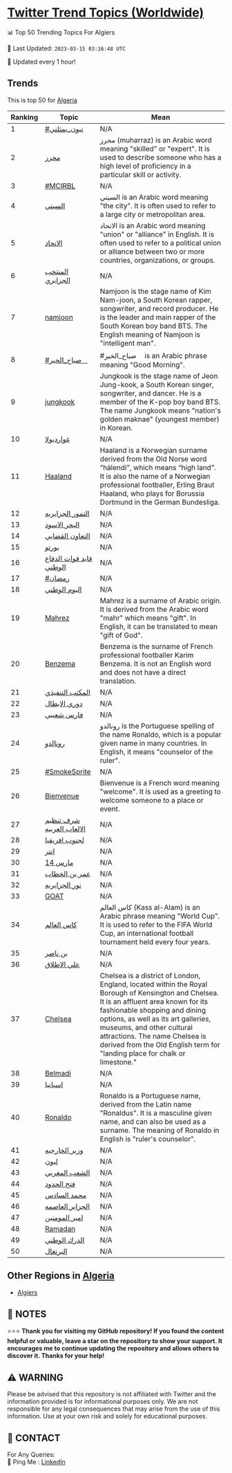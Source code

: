 [Twitter Trend Topics (Worldwide)](https://github.com/ErcinDedeoglu/Twitter-Trend-Topics)
==========


📊 Top 50 Trending Topics For Algiers

📆 Last Updated: `2023-03-15 03:16:48 UTC`

🔧 Updated every 1 hour!


## Trends

This is top 50 for [Algeria](</Algeria>)

| Ranking | Topic | Mean |
| ------- | ------------ | ------------ |
| 1 | [#تبون_يمثلني](http://twitter.com/search?q=%23%d8%aa%d8%a8%d9%88%d9%86_%d9%8a%d9%85%d8%ab%d9%84%d9%86%d9%8a) | N/A |
| 2 | [محرز](http://twitter.com/search?q=%d9%85%d8%ad%d8%b1%d8%b2) | محرز (muharraz) is an Arabic word meaning "skilled" or "expert". It is used to describe someone who has a high level of proficiency in a particular skill or activity. |
| 3 | [#MCIRBL](http://twitter.com/search?q=%23MCIRBL) | N/A |
| 4 | [السيتي](http://twitter.com/search?q=%d8%a7%d9%84%d8%b3%d9%8a%d8%aa%d9%8a) | السيتي is an Arabic word meaning "the city". It is often used to refer to a large city or metropolitan area. |
| 5 | [الاتحاد](http://twitter.com/search?q=%d8%a7%d9%84%d8%a7%d8%aa%d8%ad%d8%a7%d8%af) | الاتحاد is an Arabic word meaning "union" or "alliance" in English. It is often used to refer to a political union or alliance between two or more countries, organizations, or groups. |
| 6 | [المنتخب الجزايري](http://twitter.com/search?q=%d8%a7%d9%84%d9%85%d9%86%d8%aa%d8%ae%d8%a8+%d8%a7%d9%84%d8%ac%d8%b2%d8%a7%d9%8a%d8%b1%d9%8a) | N/A |
| 7 | [namjoon](http://twitter.com/search?q=namjoon) | Namjoon is the stage name of Kim Nam-joon, a South Korean rapper, songwriter, and record producer. He is the leader and main rapper of the South Korean boy band BTS. The English meaning of Namjoon is "intelligent man". |
| 8 | [#صباح_الخيرᅠ](http://twitter.com/search?q=%23%d8%b5%d8%a8%d8%a7%d8%ad_%d8%a7%d9%84%d8%ae%d9%8a%d8%b1%e1%85%a0) | #صباح_الخيرᅠ is an Arabic phrase meaning "Good Morning". |
| 9 | [jungkook](http://twitter.com/search?q=jungkook) | Jungkook is the stage name of Jeon Jung-kook, a South Korean singer, songwriter, and dancer. He is a member of the K-pop boy band BTS. The name Jungkook means "nation's golden maknae" (youngest member) in Korean. |
| 10 | [غوارديولا](http://twitter.com/search?q=%d8%ba%d9%88%d8%a7%d8%b1%d8%af%d9%8a%d9%88%d9%84%d8%a7) | N/A |
| 11 | [Haaland](http://twitter.com/search?q=Haaland) | Haaland is a Norwegian surname derived from the Old Norse word “hálendi”, which means “high land”. It is also the name of a Norwegian professional footballer, Erling Braut Haaland, who plays for Borussia Dortmund in the German Bundesliga. |
| 12 | [التمور الجزايريه](http://twitter.com/search?q=%d8%a7%d9%84%d8%aa%d9%85%d9%88%d8%b1+%d8%a7%d9%84%d8%ac%d8%b2%d8%a7%d9%8a%d8%b1%d9%8a%d9%87) | N/A |
| 13 | [البحر الاسود](http://twitter.com/search?q=%d8%a7%d9%84%d8%a8%d8%ad%d8%b1+%d8%a7%d9%84%d8%a7%d8%b3%d9%88%d8%af) | N/A |
| 14 | [التعاون القضايي](http://twitter.com/search?q=%d8%a7%d9%84%d8%aa%d8%b9%d8%a7%d9%88%d9%86+%d8%a7%d9%84%d9%82%d8%b6%d8%a7%d9%8a%d9%8a) | N/A |
| 15 | [بورتو](http://twitter.com/search?q=%d8%a8%d9%88%d8%b1%d8%aa%d9%88) | N/A |
| 16 | [قايد قوات الدفاع الوطني](http://twitter.com/search?q=%d9%82%d8%a7%d9%8a%d8%af+%d9%82%d9%88%d8%a7%d8%aa+%d8%a7%d9%84%d8%af%d9%81%d8%a7%d8%b9+%d8%a7%d9%84%d9%88%d8%b7%d9%86%d9%8a) | N/A |
| 17 | [#رمضان](http://twitter.com/search?q=%23%d8%b1%d9%85%d8%b6%d8%a7%d9%86) | N/A |
| 18 | [اليوم الوطني](http://twitter.com/search?q=%d8%a7%d9%84%d9%8a%d9%88%d9%85+%d8%a7%d9%84%d9%88%d8%b7%d9%86%d9%8a) | N/A |
| 19 | [Mahrez](http://twitter.com/search?q=Mahrez) | Mahrez is a surname of Arabic origin. It is derived from the Arabic word "mahr" which means "gift". In English, it can be translated to mean "gift of God". |
| 20 | [Benzema](http://twitter.com/search?q=Benzema) | Benzema is the surname of French professional footballer Karim Benzema. It is not an English word and does not have a direct translation. |
| 21 | [المكتب التنفيذي](http://twitter.com/search?q=%d8%a7%d9%84%d9%85%d9%83%d8%aa%d8%a8+%d8%a7%d9%84%d8%aa%d9%86%d9%81%d9%8a%d8%b0%d9%8a) | N/A |
| 22 | [دوري الابطال](http://twitter.com/search?q=%d8%af%d9%88%d8%b1%d9%8a+%d8%a7%d9%84%d8%a7%d8%a8%d8%b7%d8%a7%d9%84) | N/A |
| 23 | [فارس شعيبي](http://twitter.com/search?q=%d9%81%d8%a7%d8%b1%d8%b3+%d8%b4%d8%b9%d9%8a%d8%a8%d9%8a) | N/A |
| 24 | [رونالدو](http://twitter.com/search?q=%d8%b1%d9%88%d9%86%d8%a7%d9%84%d8%af%d9%88) | رونالدو is the Portuguese spelling of the name Ronaldo, which is a popular given name in many countries. In English, it means "counselor of the ruler". |
| 25 | [#SmokeSprite](http://twitter.com/search?q=%23SmokeSprite) | N/A |
| 26 | [Bienvenue](http://twitter.com/search?q=Bienvenue) | Bienvenue is a French word meaning "welcome". It is used as a greeting to welcome someone to a place or event. |
| 27 | [شرف تنظيم الالعاب العربيه](http://twitter.com/search?q=%d8%b4%d8%b1%d9%81+%d8%aa%d9%86%d8%b8%d9%8a%d9%85+%d8%a7%d9%84%d8%a7%d9%84%d8%b9%d8%a7%d8%a8+%d8%a7%d9%84%d8%b9%d8%b1%d8%a8%d9%8a%d9%87) | N/A |
| 28 | [لجنوب افريقيا](http://twitter.com/search?q=%d9%84%d8%ac%d9%86%d9%88%d8%a8+%d8%a7%d9%81%d8%b1%d9%8a%d9%82%d9%8a%d8%a7) | N/A |
| 29 | [انتر](http://twitter.com/search?q=%d8%a7%d9%86%d8%aa%d8%b1) | N/A |
| 30 | [14 مارس](http://twitter.com/search?q=14+%d9%85%d8%a7%d8%b1%d8%b3) | N/A |
| 31 | [عمر بن الخطاب](http://twitter.com/search?q=%d8%b9%d9%85%d8%b1+%d8%a8%d9%86+%d8%a7%d9%84%d8%ae%d8%b7%d8%a7%d8%a8) | N/A |
| 32 | [نور الجزايريه](http://twitter.com/search?q=%d9%86%d9%88%d8%b1+%d8%a7%d9%84%d8%ac%d8%b2%d8%a7%d9%8a%d8%b1%d9%8a%d9%87) | N/A |
| 33 | [GOAT](http://twitter.com/search?q=GOAT) | N/A |
| 34 | [كاس العالم](http://twitter.com/search?q=%d9%83%d8%a7%d8%b3+%d8%a7%d9%84%d8%b9%d8%a7%d9%84%d9%85) | كاس العالم (Kass al-Alam) is an Arabic phrase meaning "World Cup". It is used to refer to the FIFA World Cup, an international football tournament held every four years. |
| 35 | [بن ناصر](http://twitter.com/search?q=%d8%a8%d9%86+%d9%86%d8%a7%d8%b5%d8%b1) | N/A |
| 36 | [علي الاطلاق](http://twitter.com/search?q=%d8%b9%d9%84%d9%8a+%d8%a7%d9%84%d8%a7%d8%b7%d9%84%d8%a7%d9%82) | N/A |
| 37 | [Chelsea](http://twitter.com/search?q=Chelsea) | Chelsea is a district of London, England, located within the Royal Borough of Kensington and Chelsea. It is an affluent area known for its fashionable shopping and dining options, as well as its art galleries, museums, and other cultural attractions. The name Chelsea is derived from the Old English term for "landing place for chalk or limestone." |
| 38 | [Belmadi](http://twitter.com/search?q=Belmadi) | N/A |
| 39 | [اسبانيا](http://twitter.com/search?q=%d8%a7%d8%b3%d8%a8%d8%a7%d9%86%d9%8a%d8%a7) | N/A |
| 40 | [Ronaldo](http://twitter.com/search?q=Ronaldo) | Ronaldo is a Portuguese name, derived from the Latin name "Ronaldus". It is a masculine given name, and can also be used as a surname. The meaning of Ronaldo in English is "ruler's counselor". |
| 41 | [وزير الخارجيه](http://twitter.com/search?q=%d9%88%d8%b2%d9%8a%d8%b1+%d8%a7%d9%84%d8%ae%d8%a7%d8%b1%d8%ac%d9%8a%d9%87) | N/A |
| 42 | [ليون](http://twitter.com/search?q=%d9%84%d9%8a%d9%88%d9%86) | N/A |
| 43 | [الشعب المغربي](http://twitter.com/search?q=%d8%a7%d9%84%d8%b4%d8%b9%d8%a8+%d8%a7%d9%84%d9%85%d8%ba%d8%b1%d8%a8%d9%8a) | N/A |
| 44 | [فتح الحدود](http://twitter.com/search?q=%d9%81%d8%aa%d8%ad+%d8%a7%d9%84%d8%ad%d8%af%d9%88%d8%af) | N/A |
| 45 | [محمد السادس](http://twitter.com/search?q=%d9%85%d8%ad%d9%85%d8%af+%d8%a7%d9%84%d8%b3%d8%a7%d8%af%d8%b3) | N/A |
| 46 | [الجزاير العاصمه](http://twitter.com/search?q=%d8%a7%d9%84%d8%ac%d8%b2%d8%a7%d9%8a%d8%b1+%d8%a7%d9%84%d8%b9%d8%a7%d8%b5%d9%85%d9%87) | N/A |
| 47 | [امير المومنين](http://twitter.com/search?q=%d8%a7%d9%85%d9%8a%d8%b1+%d8%a7%d9%84%d9%85%d9%88%d9%85%d9%86%d9%8a%d9%86) | N/A |
| 48 | [Ramadan](http://twitter.com/search?q=Ramadan) | N/A |
| 49 | [الدرك الوطني](http://twitter.com/search?q=%d8%a7%d9%84%d8%af%d8%b1%d9%83+%d8%a7%d9%84%d9%88%d8%b7%d9%86%d9%8a) | N/A |
| 50 | [البرتغال](http://twitter.com/search?q=%d8%a7%d9%84%d8%a8%d8%b1%d8%aa%d8%ba%d8%a7%d9%84) | N/A |



## Other Regions in [Algeria](</Algeria>)

* [Algiers](</Algeria/Algiers.md>)



## 📝 NOTES

⭐⭐⭐ **Thank you for visiting my GitHub repository! If you found the content helpful or valuable, leave a star on the repository to show your support. It encourages me to continue updating the repository and allows others to discover it. Thanks for your help!**


## ⚠️ WARNING

Please be advised that this repository is not affiliated with Twitter and the information provided is for informational purposes only. We are not responsible for any legal consequences that may arise from the use of this information. Use at your own risk and solely for educational purposes.


## 📨 CONTACT

 For Any Queries:  
            🏓 Ping Me : [LinkedIn](https://www.linkedin.com/in/ercindedeoglu/)

